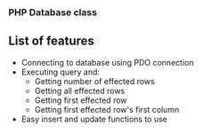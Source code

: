 ### PHP Database class
## List of features
- Connecting to database using PDO connection
- Executing query and:
    - Getting number of effected rows
    - Getting all effected rows
    - Getting first effected row
    - Getting first effected row's first column
- Easy insert and update functions to use